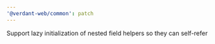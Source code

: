 ```yaml
---
'@verdant-web/common': patch
---
```


Support lazy initialization of nested field helpers so they can self-refer
